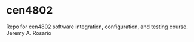# cen4802
Repo for cen4802 software integration, configuration, and testing course.
Jeremy A. Rosario

